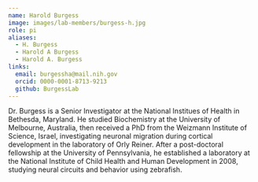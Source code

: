 ```yaml
---
name: Harold Burgess
image: images/lab-members/burgess-h.jpg
role: pi
aliases:
  - H. Burgess
  - Harold A Burgess
  - Harold A. Burgess
links:
  email: burgessha@mail.nih.gov
  orcid: 0000-0001-8713-9213
  github: BurgessLab
---
```

Dr. Burgess is a Senior Investigator at the National Institues of Health in Bethesda, Maryland. He  studied Biochemistry at the University of Melbourne, Australia, then received a PhD from the Weizmann Institute of Science, Israel, investigating neuronal migration during cortical development in the laboratory of Orly Reiner. After a post-doctoral fellowship at the University of Pennsylvania, he established a laboratory at the National Institute of Child Health and Human Development in 2008, studying neural circuits and behavior using zebrafish.
